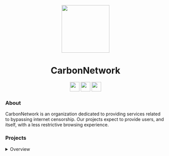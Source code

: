 <p align="center">
<kbd>
<img width="150px" src="https://avatars.githubusercontent.com/u/121406244">
</kbd>
</p>

<h1 align="center">CarbonNetwork</h1>

<p align="center">
<a href="https://discord.gg/8WPbC7WZEf"><img height="30px" src="https://img.shields.io/badge/Discord-7289DA?style=for-the-badge&logo=discord&logoColor=white"><img></a>
<a href="https://twitter.com/Carb0nNetwork"><img height="30px" src="https://img.shields.io/badge/Twitter-1DA1F2?style=for-the-badge&logo=twitter&logoColor=white"><img></a>
<a href="https://www.reddit.com/r/carbonnetwork/"><img height="30px" src="https://img.shields.io/badge/Reddit-FF4500?style=for-the-badge&logo=reddit&logoColor=white"><img></a>
</p>

### About
CarbonNetwork is an organization dedicated to providing services related to bypassing internet censorship. Our projects expect to provide users, and itself, with a less restrictive browsing experience.

### Projects
<details>
<summary>Overview</summary>

#### Active
- [Carbon](https://github.com/carbonnetwork-dev/Carbon)

#### Testing 
- [Watermelon](https://github.com/ImPosh/Watermelon)
